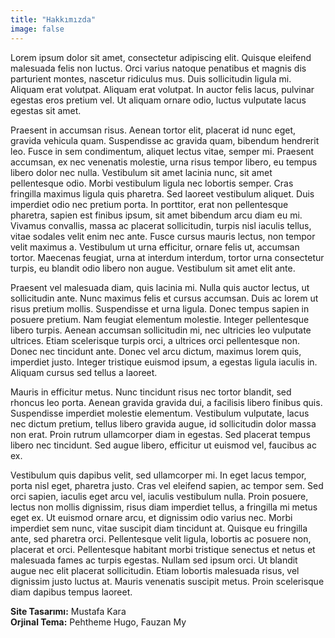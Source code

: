 ```yaml
---
title: "Hakkımızda"
image: false
---
```


Lorem ipsum dolor sit amet, consectetur adipiscing elit. Quisque eleifend malesuada felis non luctus. Orci varius natoque penatibus et magnis dis parturient montes, nascetur ridiculus mus. Duis sollicitudin ligula mi. Aliquam erat volutpat. Aliquam erat volutpat. In auctor felis lacus, pulvinar egestas eros pretium vel. Ut aliquam ornare odio, luctus vulputate lacus egestas sit amet.

Praesent in accumsan risus. Aenean tortor elit, placerat id nunc eget, gravida vehicula quam. Suspendisse ac gravida quam, bibendum hendrerit leo. Fusce in sem condimentum, aliquet lectus vitae, semper mi. Praesent accumsan, ex nec venenatis molestie, urna risus tempor libero, eu tempus libero dolor nec nulla. Vestibulum sit amet lacinia nunc, sit amet pellentesque odio. Morbi vestibulum ligula nec lobortis semper. Cras fringilla maximus ligula quis pharetra. Sed laoreet vestibulum aliquet. Duis imperdiet odio nec pretium porta. In porttitor, erat non pellentesque pharetra, sapien est finibus ipsum, sit amet bibendum arcu diam eu mi. Vivamus convallis, massa ac placerat sollicitudin, turpis nisl iaculis tellus, vitae sodales velit enim nec ante. Fusce cursus mauris lectus, non tempor velit maximus a. Vestibulum ut urna efficitur, ornare felis ut, accumsan tortor. Maecenas feugiat, urna at interdum interdum, tortor urna consectetur turpis, eu blandit odio libero non augue. Vestibulum sit amet elit ante.

Praesent vel malesuada diam, quis lacinia mi. Nulla quis auctor lectus, ut sollicitudin ante. Nunc maximus felis et cursus accumsan. Duis ac lorem ut risus pretium mollis. Suspendisse et urna ligula. Donec tempus sapien in posuere pretium. Nam feugiat elementum molestie. Integer pellentesque libero turpis. Aenean accumsan sollicitudin mi, nec ultricies leo vulputate ultrices. Etiam scelerisque turpis orci, a ultrices orci pellentesque non. Donec nec tincidunt ante. Donec vel arcu dictum, maximus lorem quis, imperdiet justo. Integer tristique euismod ipsum, a egestas ligula iaculis in. Aliquam cursus sed tellus a laoreet.

Mauris in efficitur metus. Nunc tincidunt risus nec tortor blandit, sed rhoncus leo porta. Aenean gravida gravida dui, a facilisis libero finibus quis. Suspendisse imperdiet molestie elementum. Vestibulum vulputate, lacus nec dictum pretium, tellus libero gravida augue, id sollicitudin dolor massa non erat. Proin rutrum ullamcorper diam in egestas. Sed placerat tempus libero nec tincidunt. Sed augue libero, efficitur ut euismod vel, faucibus ac ex.

Vestibulum quis dapibus velit, sed ullamcorper mi. In eget lacus tempor, porta nisl eget, pharetra justo. Cras vel eleifend sapien, ac tempor sem. Sed orci sapien, iaculis eget arcu vel, iaculis vestibulum nulla. Proin posuere, lectus non mollis dignissim, risus diam imperdiet tellus, a fringilla mi metus eget ex. Ut euismod ornare arcu, et dignissim odio varius nec. Morbi imperdiet sem nunc, vitae suscipit diam tincidunt at. Quisque eu fringilla ante, sed pharetra orci. Pellentesque velit ligula, lobortis ac posuere non, placerat et orci. Pellentesque habitant morbi tristique senectus et netus et malesuada fames ac turpis egestas. Nullam sed ipsum orci. Ut blandit augue nec elit placerat sollicitudin. Etiam lobortis malesuada risus, vel dignissim justo luctus at. Mauris venenatis suscipit metus. Proin scelerisque diam dapibus tempus laoreet. 

**Site Tasarımı:** Mustafa Kara  
**Orjinal Tema:** Pehtheme Hugo, Fauzan My